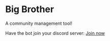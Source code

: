 # Big Brother
A community management tool!

Have the bot join your discord server: [Join now](https://discordapp.com/oauth2/authorize?client_id=690009463243014238&scope=bot)